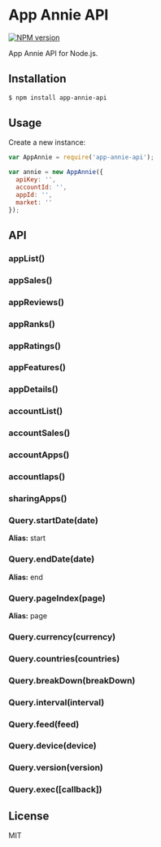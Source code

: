 # App Annie API

[![NPM version](https://badge.fury.io/js/app-annie-api.svg)](http://badge.fury.io/js/app-annie-api)

App Annie API for Node.js.

## Installation

``` bash
$ npm install app-annie-api 
```

## Usage

Create a new instance:

``` js
var AppAnnie = require('app-annie-api');

var annie = new AppAnnie({
  apiKey: '',
  accountId: '',
  appId: '',
  market: ''
});
```

## API

### appList()

### appSales()

### appReviews()

### appRanks()

### appRatings()

### appFeatures()

### appDetails()

### accountList()

### accountSales()

### accountApps()

### accountIaps()

### sharingApps()

### Query.startDate(date)

**Alias:** start

### Query.endDate(date)

**Alias:** end

### Query.pageIndex(page)

**Alias:** page

### Query.currency(currency)

### Query.countries(countries)

### Query.breakDown(breakDown)

### Query.interval(interval)

### Query.feed(feed)

### Query.device(device)

### Query.version(version)

### Query.exec([callback])

## License

MIT